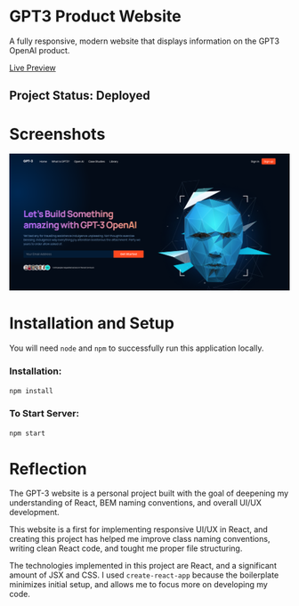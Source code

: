 # GPT3 Product Website
A fully responsive, modern website that displays information on the GPT3 OpenAI product.

[Live Preview](https://neptunerjo.github.io/gpt3/)

## Project Status: Deployed

# Screenshots
![Desktop Preview](public/desktop-home.png?raw=true)


# Installation and Setup
You will need `node` and `npm` to successfully run this application locally.

### Installation:
`npm install`

### To Start Server:
`npm start`

# Reflection

The GPT-3 website is a personal project built with the goal of deepening my understanding of React, BEM naming conventions, and overall UI/UX development.

This website is a first for implementing responsive UI/UX in React, and creating this project has helped me improve class naming conventions, writing clean React code, and tought me proper file structuring.

The technologies implemented in this project are React, and a significant amount of JSX and CSS. I used `create-react-app` because the boilerplate minimizes initial setup, and allows me to focus more on developing my code.
